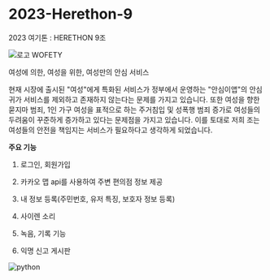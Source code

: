# 2023-Herethon-9
2023 여기톤 : HERETHON 9조

![로고](https://github.com/2023-HERETHON/2023-Herethon-9/assets/127821462/8e712084-6e35-4420-a50e-f9439df904c7)
WOFETY

여성에 의한, 여성을 위한, 여성만의 안심 서비스

현재 시장에 출시된 "여성"에게 특화된 서비스가 정부에서 운영하는 "안심이앱"의 안심귀가 서비스를 제외하고 존재하지 않는다는 문제를 가지고 있습니다.
또한 여성을 향한 묻지마 범죄, 1인 가구 여성을 표적으로 하는 주거침입 및 성폭행 범죄 증가로 여성들의 두려움이 꾸준하게 증가하고 있다는 문제점을 가지고 있습니다.
이를 토대로 저희 조는 여성들의 안전을 책임지는 서비스가 필요하다고 생각하게 되었습니다.

******주요 기능******
1. 로그인, 회원가입
2. 카카오 맵 api를 사용하여 주변 편의점 정보 제공
3. 내 정보 등록(주민번호, 유저 특징, 보호자 정보 등록)
4. 사이렌 소리

5. 녹음, 기록 기능
6. 익명 신고 게시판


![python](https://github.com/2023-HERETHON/2023-Herethon-9/assets/127821462/e113f7bd-f312-49a0-a364-4e35e1ff7398)

